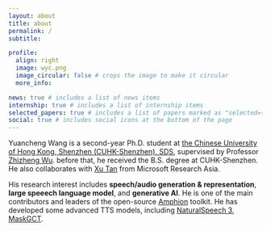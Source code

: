 ```yaml
---
layout: about
title: about
permalink: /
subtitle:

profile:
  align: right
  image: wyc.png
  image_circular: false # crops the image to make it circular
  more_info: 

news: true # includes a list of news items
internship: true # includes a list of internship items
selected_papers: true # includes a list of papers marked as "selected={true}"
social: true # includes social icons at the bottom of the page
---
```


Yuancheng Wang is a second-year Ph.D. student at [the Chinese University of Hong Kong, Shenzhen (CUHK-Shenzhen), SDS](https://sds.cuhk.edu.cn/en), supervised by Professor [Zhizheng Wu](https://drwuz.com/). before that, he received the B.S. degree at CUHK-Shenzhen. He also collaborates with [Xu Tan](https://tan-xu.github.io/) from Microsoft Research Asia.

His research interest includes **speech/audio generation & representation**, **large speeech language model**, and **generative AI**.
He is one of the main contributors and leaders of the open-source [Amphion](https://github.com/open-mmlab/Amphion) toolkit. He has developed some advanced TTS models, including [NaturalSpeech 3](https://arxiv.org/abs/2403.03100), [MaskGCT](https://arxiv.org/abs/2409.00750).
